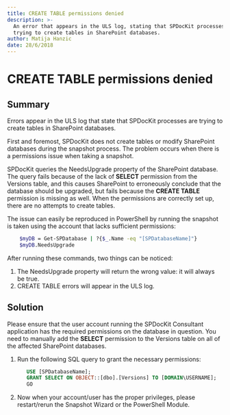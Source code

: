 ```yaml
---
title: CREATE TABLE permissions denied
description: >-
  An error that appears in the ULS log, stating that SPDocKit processes are
  trying to create tables in SharePoint databases.
author: Matija Hanzic
date: 28/6/2018
---
```


# CREATE TABLE permissions denied

## **Summary**

Errors appear in the ULS log that state that SPDocKit processes are trying to create tables in SharePoint databases.

First and foremost, SPDocKit does not create tables or modify SharePoint databases during the snapshot process. The problem occurs when there is a permissions issue when taking a snapshot.

SPDocKit queries the NeedsUpgrade property of the SharePoint database. The query fails because of the lack of **SELECT** permission from the Versions table, and this causes SharePoint to erroneously conclude that the database should be upgraded, but fails because the **CREATE TABLE** permission is missing as well. When the permissions are correctly set up, there are no attempts to create tables.

The issue can easily be reproduced in PowerShell by running the snapshot is taken using the account that lacks sufficient permissions:

```bash
    $myDB = Get-SPDatabase | ?{$_.Name -eq "[SPDatabaseName]"}
    $myDB.NeedsUpgrade
```

After running these commands, two things can be noticed:

1. The NeedsUpgrade property will return the wrong value: it will always be true. 
2. CREATE TABLE errors will appear in the ULS log.

## **Solution**

Please ensure that the user account running the SPDocKit Consultant application has the required permissions on the database in question. You need to manually add the **SELECT** permission to the Versions table on all of the affected SharePoint databases.

1. Run the following SQL query to grant the necessary permissions:

   ```sql
      USE [SPDatabaseName];  
      GRANT SELECT ON OBJECT::[dbo].[Versions] TO [DOMAIN\USERNAME];  
      GO
   ```

2. Now when your account/user has the proper privileges, please restart/rerun the Snapshot Wizard or the PowerShell Module.

